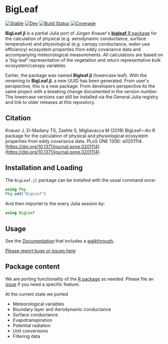 # BigLeaf

[![Stable](https://img.shields.io/badge/docs-stable-blue.svg)](https://bgctw.github.io/BigLeaf.jl/stable)
[![Dev](https://img.shields.io/badge/docs-dev-blue.svg)](https://bgctw.github.io/BigLeaf.jl/dev)
[![Build Status](https://github.com/bgctw/BigLeaf.jl/workflows/CI/badge.svg)](https://github.com/bgctw/BigLeaf.jl/actions)
[![Coverage](https://codecov.io/gh/bgctw/BigLeaf.jl/branch/main/graph/badge.svg)](https://codecov.io/gh/bgctw/BigLeaf.jl)


**BigLeaf.jl** is a partial Julia port of Jürgen Knauer's 
[**bigleaf** R package](https://bitbucket.org/juergenknauer/BigLeaf) 
for the calculation of physical (e.g. aerodynamic conductance, surface temperature) 
and physiological (e.g. canopy conductance, water-use efficiency) ecosystem properties 
from eddy covariance data and accompanying meteorological measurements. 
All calculations are based on a 'big-leaf' representation of the vegetation and 
return representative bulk ecosystem/canopy variables.

Earlier, the package was named **Bigleaf.jl** (lowercase leaf). With the renaming
to **BigLeaf.jl**, a new UUID has been generated. From user's perspective, this
is a new package. From developers perspective its the same project with a breaking
change documented in the version number. The lowercase versions can 
still be installed via the General Julia registry and link to older releases
at this repository.

## Citation
Knauer J, El-Madany TS, Zaehle S, Migliavacca M (2018) BigLeaf—An R package for the calculation of physical and physiological ecosystem properties from eddy covariance data.
PLoS ONE 13(8): e0201114. [https://doi.org/10.1371/journal.pone.0201114](https://doi.org/10.1371/journal.pone.0201114)


## Installation and Loading

The `BigLeaf.jl` package can be installed with the usual command once:

```julia
using Pkg
Pkg.add("BigLeaf")
```

And then importet to the every Julia session by:
```julia
using BigLeaf
```

## Usage
See the [Documentation](https://bgctw.github.io/BigLeaf.jl/dev/) 
that includes a [walkthrough](https://bgctw.github.io/BigLeaf.jl/dev/walkthrough/).

[Please report bugs or issues here](https://github.com/bgctw/BigLeaf.jl/issues)

## Package content 
We are porting functionality of the [R package](https://bitbucket.org/juergenknauer/BigLeaf) as needed. Please
file an [issue](https://github.com/bgctw/BigLeaf.jl/issues) if you need a specific feature.

At the current state we ported
- Meteorological variables
- Boundary layer and Aerodynamic conductance
- Surface conductance
- Evapotranspiration
- Potential radiation
- Unit conversions
- Filtering data

